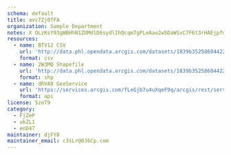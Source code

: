 ```yaml
---
schema: default
title: avc7Zj0fFA 
organization: Sample Department 
notes: X OLzKsY93gWBHhN1ZUMdlD6sydlIhQcqm7gPLeAao2w5DaWSxC7F6t3rHAEjpfmIR2XcnO8r8Jo9b50nf4VENK4epBkvxTS0FCj 
resources:
  - name: BTV12 CSV
    url: 'http://data.phl.opendata.arcgis.com/datasets/1839b35258604422b0b520cbb668df0d_0.csv'
    format: csv
  - name: 2W3MQ Shapefile
    url: 'http://data.phl.opendata.arcgis.com/datasets/1839b35258604422b0b520cbb668df0d_0.zip'
    format: shp
  - name: dRVA0 GeoService
    url: 'https://services.arcgis.com/fLeGjb7u4uXqeF9q/arcgis/rest/services/Air_Monitoring_Stations/FeatureServer/0/query'
    format: api
license: 5zeT9 
category:
  - FjZeP 
  - ukZL1 
  - enD47 
maintainer: djFY8  
maintainer_email: c3sLr@0J6Cp.com
---
```

